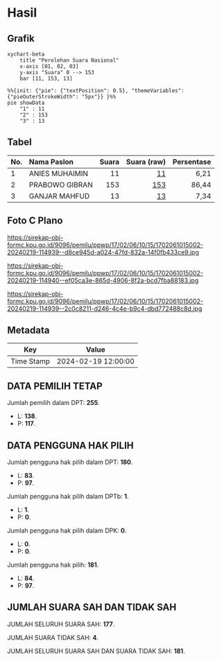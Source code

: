 # Hasil

## Grafik

```mermaid
xychart-beta
    title "Perolehan Suara Nasional"
    x-axis [01, 02, 03]
    y-axis "Suara" 0 --> 153
    bar [11, 153, 13]
```

```mermaid
%%{init: {"pie": {"textPosition": 0.5}, "themeVariables": {"pieOuterStrokeWidth": "5px"}} }%%
pie showData
    "1" : 11
    "2" : 153
    "3" : 13
```

## Tabel

| No. | Nama Paslon    | Suara | Suara (raw) | Persentase |
|:--- |:-------------- | -----:| -----------:| ----------:|
| 1   | ANIES MUHAIMIN | 11    | [11][p-1]   | 6,21       |
| 2   | PRABOWO GIBRAN | 153   | [153][p-2]  | 86,44      |
| 3   | GANJAR MAHFUD  | 13    | [13][p-3]   | 7,34       |


[p-1]: https://github.com/gigit-pemilu/pemilu-2024/blob/main/pilpres/hitung-suara/sub/17-bengkulu/sub/02-rejang-lebong/sub/06-kota-padang/sub/1015-bedeng-ss-/sub/002-tps/sub/paslon-1.txt
[p-2]: https://github.com/gigit-pemilu/pemilu-2024/blob/main/pilpres/hitung-suara/sub/17-bengkulu/sub/02-rejang-lebong/sub/06-kota-padang/sub/1015-bedeng-ss-/sub/002-tps/sub/paslon-2.txt
[p-3]: https://github.com/gigit-pemilu/pemilu-2024/blob/main/pilpres/hitung-suara/sub/17-bengkulu/sub/02-rejang-lebong/sub/06-kota-padang/sub/1015-bedeng-ss-/sub/002-tps/sub/paslon-3.txt

## Foto C Plano

https://sirekap-obj-formc.kpu.go.id/9096/pemilu/ppwp/17/02/06/10/15/1702061015002-20240219-114939--d8ce945d-a024-47fd-832a-14f0fb433ce9.jpg

https://sirekap-obj-formc.kpu.go.id/9096/pemilu/ppwp/17/02/06/10/15/1702061015002-20240219-114940--ef05ca3e-865d-4906-8f2a-bcd7fba88183.jpg

https://sirekap-obj-formc.kpu.go.id/9096/pemilu/ppwp/17/02/06/10/15/1702061015002-20240219-114939--2c0c8211-d246-4c4e-b9c4-dbd772488c8d.jpg


## Metadata

| Key        | Value               |
| ---------- | ------------------- |
| Time Stamp | 2024-02-19 12:00:00 |


## DATA PEMILIH TETAP

Jumlah pemilih dalam DPT: **255**.
 * L: **138**.
 * P: **117**.

## DATA PENGGUNA HAK PILIH

Jumlah pengguna hak pilih dalam DPT: **180**.
 * L: **83**.
 * P: **97**.

Jumlah pengguna hak pilih dalam DPTb: **1**.
 * L: **1**.
 * P: **0**.

Jumlah pengguna hak pilih dalam DPK: **0**.
 * L: **0**.
 * P: **0**.

Jumlah pengguna hak pilih: **181**.
 * L: **84**.
 * P: **97**.

## JUMLAH SUARA SAH DAN TIDAK SAH

JUMLAH SELURUH SUARA SAH: **177**.

JUMLAH SUARA TIDAK SAH: **4**.

JUMLAH SELURUH SUARA SAH DAN SUARA TIDAK SAH: **181**.


